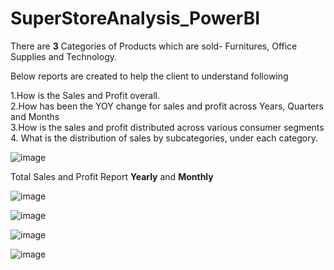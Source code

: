# SuperStoreAnalysis_PowerBI

There are **3** Categories of Products which are sold- Furnitures, Office Supplies and Technology. 

Below reports are created to help the client to understand following

1.How is the Sales and Profit overall. <br />
2.How has been the YOY change for sales and profit across Years, Quarters and Months <br />
3.How is the sales and profit distributed across various consumer segments <br />
4. What is the distribution of sales by subcategories, under each category.

![image](https://user-images.githubusercontent.com/38419795/189784282-987b83d0-d7aa-40a4-88d3-3c4b12cf426a.png)

Total Sales and Profit Report **Yearly** and **Monthly**

![image](https://user-images.githubusercontent.com/38419795/190032358-49e4c5cd-2d7e-42dd-a3f0-b6f5d3bbe3c0.png)



![image](https://user-images.githubusercontent.com/38419795/190882802-a97d5bf7-88e5-4a34-a390-3ab529c80943.png)




![image](https://user-images.githubusercontent.com/38419795/190926007-6e8c72d1-f3b7-4572-b93e-24bd14933730.png)





![image](https://user-images.githubusercontent.com/38419795/190926795-fc7f675d-5654-4f7d-9e3a-c6ead4ccd336.png)

